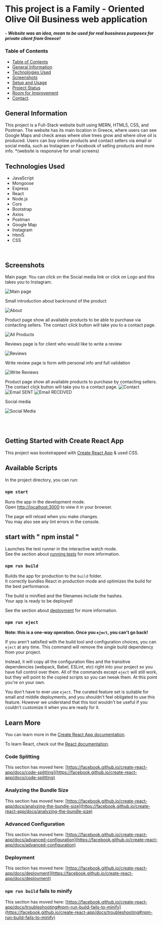 # This project is a Family - Oriented Olive Oil Business web application

##### - Website was an idea, mean to be used for real bussiness purposes for private client from Greece!



### Table of Contents

  - [Table of Contents](#table-of-contents)
  - [General Information](#general-information)
  - [Technologies Used](#technologies-used)
  - [Screenshots](#screenshots)
  - [Setup and Usage](#setup-and-usage)
  - [Project Status](#project-status)
  - [Room for Improvement](#room-for-improvement)
  - [Contact](#contact). 
  
## General Information
  This project is a Full-Stack website built using MERN, HTML5, CSS, and Postman.
  The website has its main location in Greece, where users can see Google Maps and check areas where olive trees grow and where olive oil is produced.
  Users can buy online products and contact sellers via email or social media, such as Instagram or Facebook of selling products and more info.
  *(website is responsive for small screens)

  ## Technologies Used
- JavaScript
- Mongoose
- Express
- React
- Node.js
- Cors
- Bootstrap
- Axios
- Postman
- Google Map
- Instagram 
- Html5
- CSS

<br>



## Screenshots
Main page: You can click on the Social media link or click on Logo and this takes you to Instagram.

![Main page](./public/screenshots/welcome.png)

Small introduction about backround of the product

![About](./public/screenshots/about.png)

Product page show all available products to be able to purchase via contacting sellers. The contact click button will take you to a contact page.

![All Products](./public/screenshots/Screenshot%202023-03-28%20at%2012.14.04%20PM.png)

Reviews page is for client who would like to write a review

![Reviews](./public/screenshots/review.png)

Write review page is form with personal info and full validation

![Write Reviews](./public/screenshots/writerev.png)

Product page show all available products to purchase by contacting sellers. The contact click button will take you to a contact page.
![Contact](./public/screenshots/contact:valid.png)
![Email SENT](./public/screenshots/emailsent.png)
![Email RECEIVED](./public/screenshots/emailreceived.png)

Social media 

![Social Media](./public/screenshots/ig.png)

<br>

<br>

## Getting Started with Create React App

This project was bootstrapped with [Create React App](https://github.com/facebook/create-react-app) &  used CSS.


## Available Scripts

In the project directory, you can run:

### `npm start`



Runs the app in the development mode.\
Open [http://localhost:3000](http://localhost:3000) to view it in your browser.

The page will reload when you make changes.\
You may also see any lint errors in the console.
## start with " npm instal "

Launches the test runner in the interactive watch mode.\
See the section about [running tests](https://facebook.github.io/create-react-app/docs/running-tests) for more information.

### `npm run build`

Builds the app for production to the `build` folder.\
It correctly bundles React in production mode and optimizes the build for the best performance.

The build is minified and the filenames include the hashes.\
Your app is ready to be deployed!

See the section about [deployment](https://facebook.github.io/create-react-app/docs/deployment) for more information.

### `npm run eject`

**Note: this is a one-way operation. Once you `eject`, you can't go back!**

If you aren't satisfied with the build tool and configuration choices, you can `eject` at any time. This command will remove the single build dependency from your project.

Instead, it will copy all the configuration files and the transitive dependencies (webpack, Babel, ESLint, etc) right into your project so you have full control over them. All of the commands except `eject` will still work, but they will point to the copied scripts so you can tweak them. At this point you're on your own.

You don't have to ever use `eject`. The curated feature set is suitable for small and middle deployments, and you shouldn't feel obligated to use this feature. However we understand that this tool wouldn't be useful if you couldn't customize it when you are ready for it.

## Learn More

You can learn more in the [Create React App documentation](https://facebook.github.io/create-react-app/docs/getting-started).

To learn React, check out the [React documentation](https://reactjs.org/).

### Code Splitting

This section has moved here: [https://facebook.github.io/create-react-app/docs/code-splitting](https://facebook.github.io/create-react-app/docs/code-splitting)

### Analyzing the Bundle Size

This section has moved here: [https://facebook.github.io/create-react-app/docs/analyzing-the-bundle-size](https://facebook.github.io/create-react-app/docs/analyzing-the-bundle-size)

### Advanced Configuration

This section has moved here: [https://facebook.github.io/create-react-app/docs/advanced-configuration](https://facebook.github.io/create-react-app/docs/advanced-configuration)
  
### Deployment

This section has moved here: [https://facebook.github.io/create-react-app/docs/deployment](https://facebook.github.io/create-react-app/docs/deployment)

### `npm run build` fails to minify

This section has moved here: [https://facebook.github.io/create-react-app/docs/troubleshooting#npm-run-build-fails-to-minify](https://facebook.github.io/create-react-app/docs/troubleshooting#npm-run-build-fails-to-minify)

